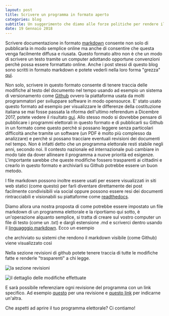 ```yaml
---
layout: post
title: Scrivere un programma in formato aperto
categories: blog
subtitle: Un suggerimento che diamo alle forze politiche per rendere il loro programma facilmente divulgabile
date: 19 Gennaio 2018
---
```


Scrivere documentazione in formato [markdown](https://it.wikipedia.org/wiki/Markdown) consente non solo di pubblicarla in modo semplice online ma anche di consentire che questa venga facilmente diffusa e riusata. Questo formato altro non è che un modo di scrivere un testo tramite un computer adottando opportune convenzioni perchè possa essere formattato online. Anche i post stessi di questo blog sono scritti in formato markdown e potete vederli nella loro forma "grezza" [qui](https://raw.githubusercontent.com/HackForItaly/politicamentecorretto/master/_posts/2018-1-01-Siamo-online.md).

Non solo, scrivere in questo formato consente di tenere traccia delle modifiche al testo del documento nel tempo usando ad esempio un sistema di versionamento come [Github](www.github.com) ovvero la piattaforma usata da molti programmatori per sviluppare software in modo opensource. E' stato usato questo formato ad esempio per visualizzare le differenze della costituzione italiana se mai fosse passata la riforma dell'ultimo referendum a Dicembre 2017, potete vedere il risultato [qui](https://github.com/pmontrasio/costituzione/commit/002de456397d30f8591103ce1ea31664af90023e). Allo stesso modo si dovrebbe pensare di pubblicare i programmi elettorali in questo formato e di pubblicarli su Github in un formato come questo perchè si possano leggere senza particolari difficoltà anche tramite un software (un PDF è molto più complesso da analizzare) e perchè si possano tracciare eventuali revisioni dei documenti nel tempo. Non è infatti detto che un programma elettorale resti stabile negli anni, secondo noi. Il contesto nazionale ed internazionale può cambiare in modo tale da dover allineare il programma a nuove priorità ed esigenze. L'importante sarebbe che queste modifiche fossero trasparenti ai cittadini e crearlo in questo formato e archiviarli su Github potrebbe essere un buon metodo.

I file markdown possono inoltre essere usati per essere visualizzati in siti web statici (come questo) per farli diventare direttamente dei post facilmente condivisibili via social oppure possono essere resi dei documenti rintracciabili e visionabili su piattaforme come [readthedocs](https://readthedocs.org/).

Diamo allora una nostra proposta di come potrebbe essere impostato un file markdown di un programma elettorale e la riportiamo qui sotto, è un'operazione alquanto semplice, si tratta di creare sul vostro computer un file di testo (come un .txt) e dargli estensione .md e scriverci dentro usando il [linguagggio markdown](https://it.wikipedia.org/wiki/Markdown). Ecco un esempio

<script src="https://gist.github.com/iltempe/4723875ae73859a49109bd2975c87bee.js"></script>

che archiviato su sistemi che rendono il markdown visibile (come Github) viene visualizzato così

<script src="https://gist.github.com/iltempe/f57421a37c452491df0e3072846b7077.js"></script>

Nella sezione revisioni di github potete tenere traccia di tutte le modifiche fatte e renderle "trasparenti" a chi legge.

![la sezione revisioni](https://raw.githubusercontent.com/HackForItaly/politicamentecorretto/master/images/revisioni_github.png)

![il dettaglio delle modifiche effettuate](https://raw.githubusercontent.com/HackForItaly/politicamentecorretto/master/images/revisioni2.png)

E sarà possibile referenziare ogni revisione del programma con un link specifico.
Ad esempio [questo](https://gist.github.com/iltempe/4723875ae73859a49109bd2975c87bee/119b2bb62303ed4b61b35e55073b9e06dfc1f064) per una revisione e [questo link](https://gist.github.com/iltempe/4723875ae73859a49109bd2975c87bee/ee5b17d7a5497d9d2750f04a0be51a7033f14da3) per indicarne un'altra.

Che aspetti ad aprire il tuo programma elettorale? Ci contiamo!